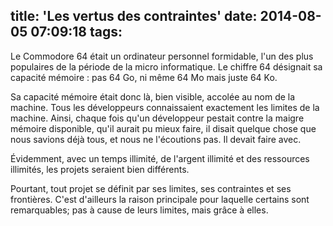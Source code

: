 title: 'Les vertus des contraintes'
date: 2014-08-05 07:09:18
tags:
---

Le Commodore 64 était un ordinateur personnel formidable, l'un des plus populaires de la période de la micro informatique. Le chiffre 64 désignait sa capacité mémoire : pas 64 Go, ni même 64 Mo mais juste 64 Ko.

Sa capacité mémoire était donc là, bien visible, accolée au nom de la machine. Tous les développeurs connaissaient  exactement les limites de la machine. Ainsi, chaque fois qu'un développeur pestait contre la maigre mémoire disponible, qu'il aurait pu mieux faire, il disait quelque chose que nous savions déjà tous, et nous ne l'écoutions pas. Il devait faire avec.

Évidemment, avec un temps illimité, de l'argent illimité et des ressources illimités, les projets seraient bien différents. 

Pourtant, tout projet se définit par ses limites, ses contraintes et ses frontières. C'est d'ailleurs la raison principale pour laquelle certains sont remarquables; pas à cause de leurs limites, mais grâce à elles.     
 